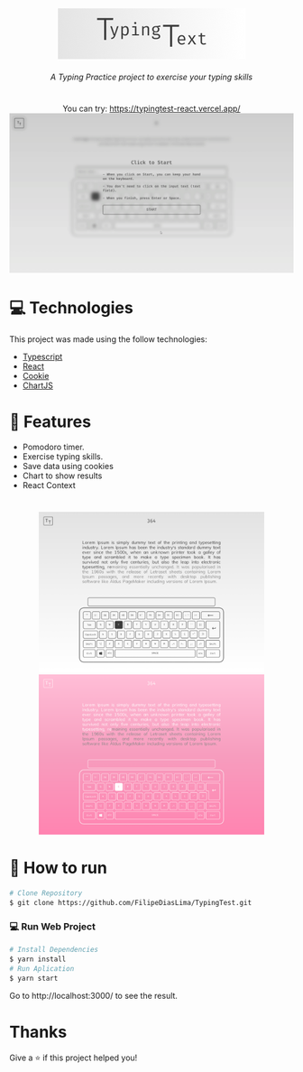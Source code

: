 <div align="center">
  <img src="./images/title.png" />
</div>

<h6 align="center">A Typing Practice project to exercise your typing skills</h6>

# 

<div align="center">
  <span>You can try: </span><a href="https://typingtest-react.vercel.app/" target="_blank" rel="noopener noreferrer">https://typingtest-react.vercel.app/</a>
  <img src="./images/testing.gif" width="800px"/>
</div>

# :computer: Technologies

This project was made using the follow technologies:

* [Typescript](https://www.typescriptlang.org/)      
* [React](https://reactjs.org/)
* [Cookie](https://www.npmjs.com/package/react-cookie)
* [ChartJS](https://github.com/reactchartjs/react-chartjs-2)

# :rocket: Features

* Pomodoro timer.
* Exercise typing skills.
* Save data using cookies
* Chart to show results
* React Context 

#

<div align="center">
   <img src="./images/home-light.png" width="400px">
   <img src="./images/home-pink.png" width="400px">
</div>

# :construction_worker: How to run
```bash
# Clone Repository
$ git clone https://github.com/FilipeDiasLima/TypingTest.git
```

### 💻 Run Web Project

```bash
# Install Dependencies
$ yarn install
# Run Aplication
$ yarn start
```
Go to http://localhost:3000/ to see the result.

# Thanks

Give a ⭐️ if this project helped you!
